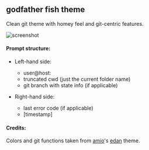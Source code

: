 ## godfather fish theme

Clean git theme with homey feel and git-centric features.

![screenshot](http://i.imgur.com/mh7a39d.png)

#### Prompt structure:

* Left-hand side:
	* user@host:
	* truncated cwd (just the current folder name)
	* git branch with state info (if applicable)

* Right-hand side:
	* last error code (if applicable)
	* [timestamp]

#### Credits:

Colors and git functions taken from [amio](https://github.com/amio)'s
[edan](https://github.com/oh-my-fish/theme-edan) theme.

